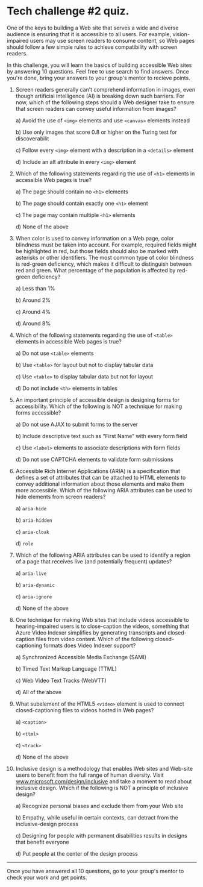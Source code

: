 # Tech challenge #2 quiz.

One of the keys to building a Web site that serves a wide and diverse audience is ensuring that it is accessible to all users. For example, vision-impaired users may use screen readers to consume content, so Web pages should follow a few simple rules to achieve compatibility with screen readers.

In this challenge, you will learn the basics of building accessible Web sites by answering 10 questions. Feel free to use search to find answers. Once you're done, bring your answers to your group's mentor to recieve points.

1.	Screen readers generally can’t comprehend information in images, even though artificial intelligence (AI) is breaking down such barriers. For now, which of the following steps should a Web designer take to ensure that screen readers can convey useful information from images?

    a) Avoid the use of `<img>` elements and use `<canvas>` elements instead

    b) Use only images that score 0.8 or higher on the Turing test for discoverabilit

    c) Follow every `<img>` element with a description in a `<details>` element
    
    d) Include an alt attribute in every `<img>` element

1.	Which of the following statements regarding the use of `<h1>` elements in accessible Web pages is true?

    a) The page should contain no `<h1>` elements

    b) The page should contain exactly one `<h1>` element

    c) The page may contain multiple `<h1>` elements

    d) None of the above

1.	When color is used to convey information on a Web page, color blindness must be taken into account. For example, required fields might be highlighted in red, but those fields should also be marked with asterisks or other identifiers. The most common type of color blindness is red-green deficiency, which makes it difficult to distinguish between red and green. What percentage of the population is affected by red-green deficiency?

    a) Less than 1%

    b) Around 2%

    c) Around 4%

    d) Around 8%

1.	Which of the following statements regarding the use of `<table>` elements in accessible Web pages is true?

    a) Do not use `<table>` elements

    b) Use `<table>` for layout but not to display tabular data

    c) Use `<table>` to display tabular data but not for layout

    d) Do not include `<th>` elements in tables

1.	An important principle of accessible design is designing forms for accessibility. Which of the following is NOT a technique for making forms accessible?

    a) Do not use AJAX to submit forms to the server

    b) Include descriptive text such as “First Name” with every form field

    c) Use `<label>` elements to associate descriptions with form fields

    d) Do not use CAPTCHA elements to validate form submissions

1.	Accessible Rich Internet Applications (ARIA) is a specification that defines a set of attributes that can be attached to HTML elements to convey additional information about those elements and make them more accessible. Which of the following ARIA attributes can be used to hide elements from screen readers?

    a) `aria-hide`

    b) `aria-hidden`

    c) `aria-cloak`

    d) `role`

1.	Which of the following ARIA attributes can be used to identify a region of a page that receives live (and potentially frequent) updates?

    a) `aria-live`

    b) `aria-dynamic`

    c) `aria-ignore`

    d) None of the above

1.	One technique for making Web sites that include videos accessible to hearing-impaired users is to close-caption the videos, something that Azure Video Indexer simplifies by generating transcripts and closed-caption files from video content. Which of the following closed-captioning formats does Video Indexer support?

    a) Synchronized Accessible Media Exchange (SAMI)

    b) Timed Text Markup Language (TTML)

    c) Web Video Text Tracks (WebVTT)

    d) All of the above

1.	What subelement of the HTML5 `<video>` element is used to connect closed-captioning files to videos hosted in Web pages?

    a) `<caption>`

    b) `<ttml>`

    c) `<track>`

    d) None of the above

1.	Inclusive design is a methodology that enables Web sites and Web-site users to benefit from the full range of human diversity. Visit www.microsoft.com/design/inclusive and take a moment to read about inclusive design. Which if the following is NOT a principle of inclusive design?

    a) Recognize personal biases and exclude them from your Web site

    b) Empathy, while useful in certain contexts, can detract from the inclusive-design process

    c) Designing for people with permanent disabilities results in designs that benefit everyone

    d) Put people at the center of the design process

---

Once you have answered all 10 questions, go to your group's mentor to check your work and get points. 								
